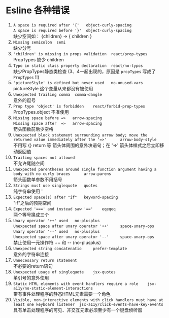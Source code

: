 # Esline 各种错误

1.  `A space is required after '{'   object-curly-spacing` <br>
    `A space is required before '}'  object-curly-spacing` <br>
    缺少空间如： {children} -> { children } <br>
2.  `Missing semicolon  semi` <br>
    缺少分号 <br>
3.  `'children' is missing in props validation  react/prop-types` <br>
    PropTypes 缺少 children <br>
4.  `Typo in static class property declaration  react/no-typos` <br>
    缺少PropTypes静态类检查 (3、4一起出现的，原因是 `propTypes` 写成了 `PropTypes` !!) <br>
5.  `'pictureStyle' is defined but never used   no-unused-vars` <br>
    pictureStyle 这个变量从来都没有被使用 <br>
6.  `Unexpected trailing comma  comma-dangle` <br>
    意外的逗号 <br>
7.  `Prop type 'object' is forbidden    react/forbid-prop-types` <br>
    PropTypes.object  不准使用 <br>
8.  `Missing space before =>   arrow-spacing` <br>
    `Missing space after  =>   arrow-spacing` <br>
    箭头函数前后少空格 <br>
9.  `Unexpected block statement surrounding arrow body; move the returned value immediately after the '=>'      arrow-body-style` <br>
    不用写 {} return 等 箭头体周围的意外块语句；在 '=>' 箭头体样式之后立即移动返回值 <br>
10. `Trailing spaces not allowed` <br>
    不允许尾随空间 <br>
11. `Unexpected parentheses around single function argument having a body with no curly braces      arrow-parens` <br>
    箭头函数单参数不用括号 <br>
12. `Strings must use singlequote   quotes` <br>
    纯字符串使用 '
13. `Expected space(s) after "if"   keyword-spacing` <br>
    "if"之后的预期空间 <br>
14. `Expected '===' and instead saw '=='    eqeqeq` <br>
    两个等号换成三个 <br>
15. `Unary operator '++' used   no-plusplus` <br>
    `Unexpected space after unary operator '++'     space-unary-ops` <br>
    `Unary operator '--' used   no-plusplus` <br>
    `Unexpected space after unary operator '--'     space-unary-ops` <br>
    禁止使用一元操作符 ++ 和 -- (no-plusplus) <br>
16. `Unexpected string concatenatio     prefer-template` <br>
    意外的字符串连接 <br>
17. `Unnecessary return statement` <br>
    不必要的return语句
18. `Unexpected usage of singlequote    jsx-quotes` <br>
    单引号的意外使用 <br>
19. `Static HTML elements with event handlers require a role    jsx-a11y/no-static-element-interactions` <br>
    带有事件处理程序的静态HTML元素需要一个角色 <br>
20. `Visible, non-interactive elements with click handlers must have at least one keyboard listener  jsx-a11y/click-events-have-key-events` <br>
    具有单击处理程序的可见、非交互元素必须至少有一个键盘侦听器 <br>
